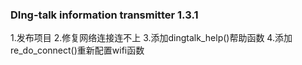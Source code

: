 ### DIng-talk information transmitter 1.3.1
1.发布项目
2.修复网络连接连不上
3.添加dingtalk_help()帮助函数
4.添加re_do_connect()重新配置wifi函数